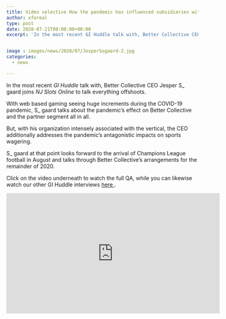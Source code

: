```yaml
---
title: Video selective How the pandemic has influenced subsidiaries with Better Collective CEO Jesper S gaard
author: xforeal 
type: post
date: 2020-07-21T00:00:00+00:00
excerpt: 'In the most recent GI Huddle talk with, Better Collective CEO Jesper Sgaard joins NJ Slots Online to talk all things affiliates '


image : images/news/2020/07/JesperSogaard-2.jpg
categories:
  - news

---
```

In the most recent _GI Huddle_ talk with, Better Collective CEO Jesper S_ gaard joins _NJ Slots Online_ to talk everything offshoots. 

With web based gaming seeing huge increments during the COVID-19 pandemic, S_ gaard talks about the pandemic&#8217;s effect on Better Collective and the partner segment all in all. 

But, with his organization intensely associated with the vertical, the CEO additionally addresses the pandemic&#8217;s antagonistic impacts on sports wagering. 

S_ gaard at that point looks forward to the arrival of Champions League football in August and talks through Better Collective&#8217;s arrangements for the remainder of 2020. 

Click on the video underneath to watch the full QA, while you can likewise watch our other GI Huddle interviews <a href="https://www.youtube.com/channel/UCP89uYqGA6H3koLTVj2QkiQ" rel="noopener noreferrer" target="_blank">here </a>. 

<div class="videoWrapper">
  <iframe loading="lazy" allowfullscreen="allowfullscreen" frameborder="0" height="315" src="https://www.youtube.com/embed/3T_5AdOq_qk" width="560" />
</div>